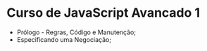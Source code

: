 # Curso de JavaScript Avancado 1

- Prólogo - Regras, Código e Manutenção;
- Especificando uma Negociação;
